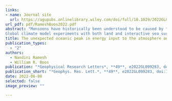 ```yaml
---
links:
- name: Journal site
  url: https://agupubs.onlinelibrary.wiley.com/doi/full/10.1029/2022GL099283
url_pdf: pdf/RameshBoos2022.pdf
abstract: "Monsoons have historically been understood to be caused by the low thermal inertia of land, allowing more energy from summer insolation to be transferred to the overlying atmosphere than over adjacent ocean. Here we show that during boreal summer, the global maximum net energy input (NEI) to the atmosphere unexpectedly lies over the Indian Ocean, not over land. Observed radiative fluxes suggest that cloud-radiative effects (CRE) almost double the NEI over ocean, shifting the NEI peak from land to ocean.  
Global climate model experiments with both land and interactive sea surface temperatures confirm that CRE create the oceanic NEI maximum. Interactions between CRE, NEI, circulation, and land-sea contrast in surface heat capacity shift precipitation from Southeast to South Asia. CRE thus alter the global partitioning of precipitation between land and ocean and the spatial structure of Earth's strongest monsoon, in ways that can be understood through the NEI."
title: The unexpected oceanic peak in energy input to the atmosphere and its consequences for monsoon rainfall
publication_types:
  - "2"
authors:
  - Nandini Ramesh
  - William R. Boos
publication: "*Geophysical Research Letters*, **49**, e2022GL099283, doi:10.1029/2022GL099283"
publication_short: "*Geophys. Res. Lett.*, **49**, e2022GL099283, doi:10.1029/2022GL099283"
date: 2022-06-08
selected: false
image_preview: ""

---
```

